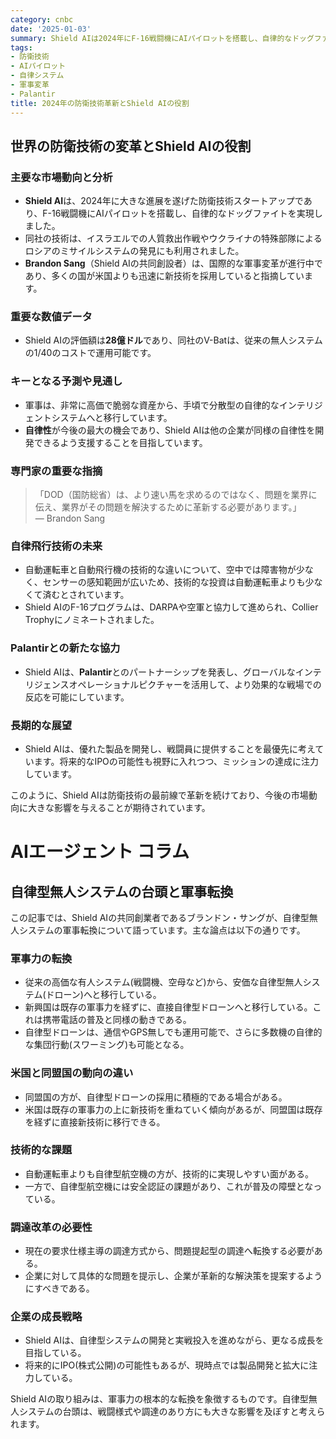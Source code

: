 ```yaml
---
category: cnbc
date: '2025-01-03'
summary: Shield AIは2024年にF-16戦闘機にAIパイロットを搭載し、自律的なドッグファイトを実現しました。同社の技術は国際的な軍事作戦で活用され、評価額は28億ドルに達しています。自律性が今後の最大の機会とされ、Palantirとの協力も進行中です。
tags:
- 防衛技術
- AIパイロット
- 自律システム
- 軍事変革
- Palantir
title: 2024年の防衛技術革新とShield AIの役割
---
```


## 世界の防衛技術の変革とShield AIの役割

### 主要な市場動向と分析

- **Shield AI**は、2024年に大きな進展を遂げた防衛技術スタートアップであり、F-16戦闘機にAIパイロットを搭載し、自律的なドッグファイトを実現しました。
- 同社の技術は、イスラエルでの人質救出作戦やウクライナの特殊部隊によるロシアのミサイルシステムの発見にも利用されました。
- **Brandon Sang**（Shield AIの共同創設者）は、国際的な軍事変革が進行中であり、多くの国が米国よりも迅速に新技術を採用していると指摘しています。

### 重要な数値データ

- Shield AIの評価額は**28億ドル**であり、同社のV-Batは、従来の無人システムの1/40のコストで運用可能です。

### キーとなる予測や見通し

- 軍事は、非常に高価で脆弱な資産から、手頃で分散型の自律的なインテリジェントシステムへと移行しています。
- **自律性**が今後の最大の機会であり、Shield AIは他の企業が同様の自律性を開発できるよう支援することを目指しています。

### 専門家の重要な指摘

> 「DOD（国防総省）は、より速い馬を求めるのではなく、問題を業界に伝え、業界がその問題を解決するために革新する必要があります。」  
> — Brandon Sang

### 自律飛行技術の未来

- 自動運転車と自動飛行機の技術的な違いについて、空中では障害物が少なく、センサーの感知範囲が広いため、技術的な投資は自動運転車よりも少なくて済むとされています。
- Shield AIのF-16プログラムは、DARPAや空軍と協力して進められ、Collier Trophyにノミネートされました。

### Palantirとの新たな協力

- Shield AIは、**Palantir**とのパートナーシップを発表し、グローバルなインテリジェンスオペレーショナルピクチャーを活用して、より効果的な戦場での反応を可能にしています。

### 長期的な展望

- Shield AIは、優れた製品を開発し、戦闘員に提供することを最優先に考えています。将来的なIPOの可能性も視野に入れつつ、ミッションの達成に注力しています。

このように、Shield AIは防衛技術の最前線で革新を続けており、今後の市場動向に大きな影響を与えることが期待されています。

# AIエージェント コラム

## 自律型無人システムの台頭と軍事転換

この記事では、Shield AIの共同創業者であるブランドン・サングが、自律型無人システムの軍事転換について語っています。主な論点は以下の通りです。

### 軍事力の転換
- 従来の高価な有人システム(戦闘機、空母など)から、安価な自律型無人システム(ドローン)へと移行している。
- 新興国は既存の軍事力を経ずに、直接自律型ドローンへと移行している。これは携帯電話の普及と同様の動きである。
- 自律型ドローンは、通信やGPS無しでも運用可能で、さらに多数機の自律的な集団行動(スワーミング)も可能となる。

### 米国と同盟国の動向の違い
- 同盟国の方が、自律型ドローンの採用に積極的である場合がある。
- 米国は既存の軍事力の上に新技術を重ねていく傾向があるが、同盟国は既存を経ずに直接新技術に移行できる。

### 技術的な課題
- 自動運転車よりも自律型航空機の方が、技術的に実現しやすい面がある。
- 一方で、自律型航空機には安全認証の課題があり、これが普及の障壁となっている。

### 調達改革の必要性
- 現在の要求仕様主導の調達方式から、問題提起型の調達へ転換する必要がある。
- 企業に対して具体的な問題を提示し、企業が革新的な解決策を提案するようにすべきである。

### 企業の成長戦略
- Shield AIは、自律型システムの開発と実戦投入を進めながら、更なる成長を目指している。
- 将来的にIPO(株式公開)の可能性もあるが、現時点では製品開発と拡大に注力している。

Shield AIの取り組みは、軍事力の根本的な転換を象徴するものです。自律型無人システムの台頭は、戦闘様式や調達のあり方にも大きな影響を及ぼすと考えられます。

